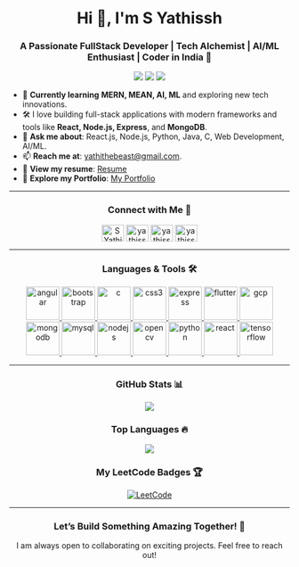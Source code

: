<h1 align="center">Hi 👋, I'm S Yathissh</h1>
<h3 align="center">A Passionate FullStack Developer | Tech Alchemist | AI/ML Enthusiast | Coder in India 🚀</h3>

<p align="center">
  <img src="https://img.shields.io/badge/Technologies-MERN,%20MEAN,%20AI,%20ML-%23FF7043" />
  <img src="https://img.shields.io/badge/Role-Fullstack%20Developer-%23FFEB3B" />
  <img src="https://img.shields.io/badge/Learning-React%2C%20Node.js-%2300C853" />
</p>

- 🌱 **Currently learning** **MERN, MEAN, AI, ML** and exploring new tech innovations.
- 🛠️ I love building full-stack applications with modern frameworks and tools like **React, Node.js, Express**, and **MongoDB**.
- 💬 **Ask me about**: React.js, Node.js, Python, Java, C, Web Development, AI/ML.
- 📫 **Reach me at**: [yathithebeast@gmail.com](mailto:yathithebeast@gmail.com).
- 📄 **View my resume**: [Resume](https://drive.google.com/file/d/15Y_xx24nK8ZqzycPTjyOTqTlThDpWm3e/view?usp=sharing)
- 🔗 **Explore my Portfolio**: [My Portfolio](https://yathissh.github.io/S-Yathissh-Personal--Portfolio/)

---

<h3 align="center">Connect with Me 🔗</h3>
<p align="center">
  <a href="https://linkedin.com/in/s-yathissh" target="blank"><img align="center" src="https://img.shields.io/badge/LinkedIn-%23E4405F?style=social&logo=linkedin" alt="S Yathissh" height="30" width="40" /></a>
  <a href="https://instagram.com/yathissh_ytb" target="blank"><img align="center" src="https://img.shields.io/badge/Instagram-%23E4405F?style=social&logo=instagram" alt="yathissh_ytb" height="30" width="40" /></a>
  <a href="https://www.codechef.com/users/yathissh" target="blank"><img align="center" src="https://img.shields.io/badge/Codechef-%23D34F26?style=social&logo=codechef" alt="yathissh" height="30" width="40" /></a>
  <a href="https://www.leetcode.com/yathissh" target="blank"><img align="center" src="https://img.shields.io/badge/Leetcode-%23F4C72B?style=social&logo=leetcode" alt="yathissh" height="30" width="40" /></a>
</p>

---

<h3 align="center">Languages & Tools 🛠️</h3>
<p align="center">
  <a href="https://angular.io" target="_blank" rel="noreferrer"> <img src="https://img.shields.io/badge/Angular-%2300B4C3?style=flat&logo=angular" alt="angular" width="60" height="60"/> </a>
  <a href="https://getbootstrap.com" target="_blank" rel="noreferrer"> <img src="https://img.shields.io/badge/Bootstrap-%23563D7C?style=flat&logo=bootstrap" alt="bootstrap" width="60" height="60"/> </a>
  <a href="https://www.cprogramming.com/" target="_blank" rel="noreferrer"> <img src="https://img.shields.io/badge/C-%2300599C?style=flat&logo=c" alt="c" width="60" height="60"/> </a>
  <a href="https://www.w3schools.com/css/" target="_blank" rel="noreferrer"> <img src="https://img.shields.io/badge/CSS-%231572B6?style=flat&logo=css3" alt="css3" width="60" height="60"/> </a>
  <a href="https://expressjs.com" target="_blank" rel="noreferrer"> <img src="https://img.shields.io/badge/Express-%23000000?style=flat&logo=express" alt="express" width="60" height="60"/> </a>
  <a href="https://flutter.dev" target="_blank" rel="noreferrer"> <img src="https://img.shields.io/badge/Flutter-%230256FF?style=flat&logo=flutter" alt="flutter" width="60" height="60"/> </a>
  <a href="https://cloud.google.com" target="_blank" rel="noreferrer"> <img src="https://img.shields.io/badge/Google%20Cloud-%230A81FF?style=flat&logo=googlecloud" alt="gcp" width="60" height="60"/> </a>
  <a href="https://www.mongodb.com/" target="_blank" rel="noreferrer"> <img src="https://img.shields.io/badge/MongoDB-%2347A248?style=flat&logo=mongodb" alt="mongodb" width="60" height="60"/> </a>
  <a href="https://www.mysql.com/" target="_blank" rel="noreferrer"> <img src="https://img.shields.io/badge/MySQL-%234479A1?style=flat&logo=mysql" alt="mysql" width="60" height="60"/> </a>
  <a href="https://nodejs.org" target="_blank" rel="noreferrer"> <img src="https://img.shields.io/badge/Node.js-%2343853D?style=flat&logo=node.js" alt="nodejs" width="60" height="60"/> </a>
  <a href="https://opencv.org/" target="_blank" rel="noreferrer"> <img src="https://img.shields.io/badge/OpenCV-%23FF6F00?style=flat&logo=opencv" alt="opencv" width="60" height="60"/> </a>
  <a href="https://www.python.org" target="_blank" rel="noreferrer"> <img src="https://img.shields.io/badge/Python-%233776AB?style=flat&logo=python" alt="python" width="60" height="60"/> </a>
  <a href="https://reactjs.org/" target="_blank" rel="noreferrer"> <img src="https://img.shields.io/badge/React-%2361DAFB?style=flat&logo=react" alt="react" width="60" height="60"/> </a>
  <a href="https://www.tensorflow.org" target="_blank" rel="noreferrer"> <img src="https://img.shields.io/badge/TensorFlow-%23FF6F00?style=flat&logo=tensorflow" alt="tensorflow" width="60" height="60"/> </a>
</p>

---

<h3 align="center">GitHub Stats 📊</h3>
<p align="center">
  <img src="https://github-readme-stats.vercel.app/api?username=yathissh&show_icons=true&hide_title=true&hide=prs&count_private=true&theme=radical&hide_border=true" />
</p>

<h3 align="center">Top Languages 🔥</h3>
<p align="center">
  <img src="https://github-readme-stats.vercel.app/api/top-langs/?username=yathissh&layout=compact&theme=radical&hide_border=true" />
</p>

<h3 align="center">My LeetCode Badges 🏆</h3>
<p align="center">
  <a href="https://leetcode.com/yathissh/">
    <img alt="LeetCode" src="https://img.shields.io/badge/LeetCode-Problem%20Solver-%23FF4C00?style=flat&logo=leetcode" />
  </a>
</p>

---

<h3 align="center">Let’s Build Something Amazing Together! 🚀</h3>
<p align="center">I am always open to collaborating on exciting projects. Feel free to reach out!</p>
